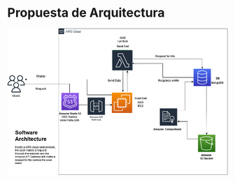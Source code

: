 # Propuesta de Arquitectura
![Diagrama de Arquitectura](./Arquitectura%20De%20MOVU%20v2.0.png "Diagrama de Arquitectura")